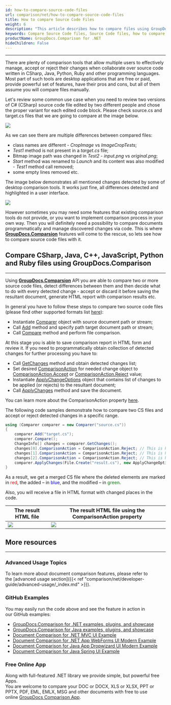 ```yaml
---
id: how-to-compare-source-code-files
url: comparison/net/how-to-compare-source-code-files
title: How to compare Source Code Files
weight: 6
description: "This article describes how to compare files using GroupDocs.Comparison for .NET. You will also learn how to compare two or more Source Code files and how to influence their comparison."
keywords: Compare Source Code files, Source Code files, how to compare Source Code files files, ComparisonAction,  ComparisonAction.Accept, ComparisonAction.Reject
productName: GroupDocs.Comparison for .NET
hideChildren: False
---
```


***

There are plenty of comparison tools that allow multiple users to effectively manage, accept or reject their changes when collaborate over source code written in CSharp, Java, Python, Ruby and other programming languages. Most part of such tools are desktop applications that are free or paid, provide powerful set of features, have their pros and cons, but all of them assume you will compare files manually.

Let's review some common use case when you need to review two versions of C# (CSharp) source code file edited by two different people and chose the proper variant for each edited code block. Please check source.cs and target.cs files that we are going to compare at the image below.

![](comparison/net/images/how-to-compare-source-code-files1.png)

As we can see there are multiple differences between compared files:
*   class names are different - *CropImage* vs *ImageCropTests*;
*   *Test1* method is not present in a *target.cs* file;
*   Bitmap image path was changed in *Test2* - *input.png* vs *original.png*;
*   *Start* method was renamed to *Launch* and its content was also modified - *Test1* method call removed;
*   some empty lines removed etc.

The image below demonstrates all mentioned changes detected by some of desktop comparison tools. It works just fine, all differences detected and highlighted in a user interface.

![](comparison/net/images/how-to-compare-source-code-files2.png)

However sometimes you may need some features that existing comparison tools do not provide, or you want to implement comparison process in your own way. Then you will definitely need a possibility to compare documents programmatically and manage discovered changes via code. This is where **[GroupDocs.Comparsion](https://products.groupdocs.com/comparison/net)** features will come to the rescue, so lets see how to compare source code files with it. 

## Compare CSharp, Java, C++, JavaScript, Python and Ruby files using GroupDocs.Comparison
 
 ---

Using **[GroupDocs.Comparsion](https://products.groupdocs.com/comparison/net)** API you are able to compare two or more source code files, detect differences between them and then decide what to do with every detected change - accept or discard it before saving the resultant document, generate HTML report with comparison results etc.

In general you have to follow these steps to compare two source code files (please find other supported formats list [here](https://wiki.lisbon.dynabic.com/display/comparison/Supported+File+Formats)):

*   Instantiate [Comparer](https://apireference.groupdocs.com/net/comparison/groupdocs.comparison/comparer) object with source document path or stream;
*   Call [Add](https://apireference.groupdocs.com/net/comparison/groupdocs.comparison/comparer/methods/add/index) method and specify path target document path or stream;
*   Call [Compare](https://apireference.groupdocs.com/net/comparison/groupdocs.comparison/comparer) method and perform file comparison.







At this stage you is able to save comparison report in HTML form and review it. If you need to programmatically obtain collection of detected changes for further processing you have to:

*   Call [GetChanges](https://apireference.groupdocs.com/net/comparison/groupdocs.comparison/comparer/methods/getchanges/index) method and obtain detected changes list;
*   Set desired [ComparisonAction](https://apireference.groupdocs.com/net/comparison/groupdocs.comparison.result/changeinfo/properties/comparisonaction) for needed change object to [ComparisonAction.Accept](https://apireference.groupdocs.com/net/comparison/groupdocs.comparison.result/comparisonaction) or [ComparisonAction.Reject](https://apireference.groupdocs.com/net/comparison/groupdocs.comparison.result/comparisonaction) value;
*   Instantiate [ApplyChangeOptions](https://apireference.groupdocs.com/comparison/net/groupdocs.comparison.options/applychangeoptions) object that contains list of changes to be applied (or rejects) to the resultant document;
*   Call [ApplyChanges](https://apireference.groupdocs.com/net/comparison/groupdocs.comparison/comparer/methods/applychanges/index) method and save the document.

You can learn more about the ComparisonAction property [here](https://wiki.lisbon.dynabic.com/display/comparison/How+to+merge+source+code+files).

The following code samples demonstrate how to compare two CS files and accept or reject detected changes in a specific range.

```csharp
using (Comparer comparer = new Comparer("source.cs"))
{
    comparer.Add("target.cs");
    comparer.Compare();
    ChangeInfo[] changes = comparer.GetChanges();
    changes[0].ComparisonAction = ComparisonAction.Reject; // This is how to reject first detected difference;
    changes[1].ComparisonAction = ComparisonAction.Reject; // This is how to reject second detected difference;
    changes[2].ComparisonAction = ComparisonAction.Reject; // This is how to reject third detected difference;
    comparer.ApplyChanges(File.Create("result.cs"), new ApplyChangeOptions { Changes = changes });
}     
```

As a result, we get a merged CS file where the deleted elements are marked in <font color="red">red</font>, the added – in <font color="blue">blue</font>, and the modified – in <font color="green">green</font>. 

Also, you will receive a file in HTML format with changed places in the code.

|  The result HTML file | The result HTML file using the ComparisonAction property |
| --- | --- |
| ![](comparison/net/images/how-to-compare-source-code-files_result1.PNG) | ![](comparison/net/images/how-to-compare-source-code-files_result2.PNG) |

## More resources

---

### Advanced Usage Topics
To learn more about document comparison features, please refer to the [advanced usage section]({{< ref "comparison/net/developer-guide/advanced-usage/_index.md" >}}).

### GitHub Examples
You may easily run the code above and see the feature in action in our GitHub examples:
*   [GroupDocs.Comparison for .NET examples, plugins, and showcase](https://github.com/groupdocs-comparison/GroupDocs.Comparison-for-.NET)
*   [GroupDocs.Comparison for Java examples, plugins, and showcase](https://github.com/groupdocs-comparison/GroupDocs.Comparison-for-Java)
*   [Document Comparison for .NET MVC UI Example](https://github.com/groupdocs-comparison/GroupDocs.Comparison-for-.NET-MVC)
*   [Document Comparison for .NET App WebForms UI Modern Example](https://github.com/groupdocs-comparison/GroupDocs.Comparison-for-.NET-WebForms)
*   [Document Comparison for Java App Dropwizard UI Modern Example](https://github.com/groupdocs-comparison/GroupDocs.Comparison-for-Java-Dropwizard)
*   [Document Comparison for Java Spring UI Example](https://github.com/groupdocs-comparison/GroupDocs.Comparison-for-Java-Spring)
    
### Free Online App
Along with full-featured .NET library we provide simple, but powerful free Apps.  
You are welcome to compare your DOC or DOCX, XLS or XLSX, PPT or PPTX, PDF, EML, EMLX, MSG and other documents with free to use online [GroupDocs Comparison App](https://products.groupdocs.app/comparison).
